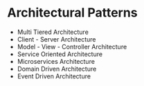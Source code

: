 # Architectural Patterns
* Multi Tiered Architecture
* Client - Server Architecture
* Model - View - Controller Architecture
* Service Oriented Architecture
* Microservices Architecture
* Domain Driven Architecture
* Event Driven Architecture
